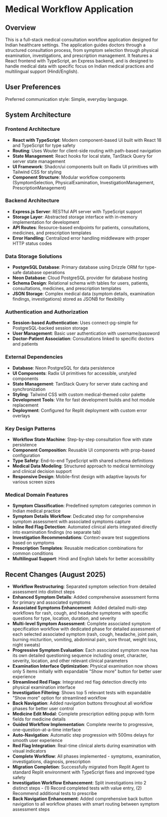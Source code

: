 # Medical Workflow Application

## Overview

This is a full-stack medical consultation workflow application designed for Indian healthcare settings. The application guides doctors through a structured consultation process, from symptom selection through physical examination, investigations, and prescription management. It features a React frontend with TypeScript, an Express backend, and is designed to handle medical data with specific focus on Indian medical practices and multilingual support (Hindi/English).

## User Preferences

Preferred communication style: Simple, everyday language.

## System Architecture

### Frontend Architecture
- **React with TypeScript**: Modern component-based UI built with React 18 and TypeScript for type safety
- **Routing**: Uses Wouter for client-side routing with path-based navigation
- **State Management**: React hooks for local state, TanStack Query for server state management
- **UI Framework**: Shadcn/ui components built on Radix UI primitives with Tailwind CSS for styling
- **Component Structure**: Modular workflow components (SymptomSelection, PhysicalExamination, InvestigationManagement, PrescriptionManagement)

### Backend Architecture
- **Express.js Server**: RESTful API server with TypeScript support
- **Storage Layer**: Abstracted storage interface with in-memory implementation for development
- **API Routes**: Resource-based endpoints for patients, consultations, medicines, and prescription templates
- **Error Handling**: Centralized error handling middleware with proper HTTP status codes

### Data Storage Solutions
- **PostgreSQL Database**: Primary database using Drizzle ORM for type-safe database operations
- **Neon Database**: Cloud PostgreSQL provider for database hosting
- **Schema Design**: Relational schema with tables for users, patients, consultations, medicines, and prescription templates
- **JSON Storage**: Complex medical data (symptom details, examination findings, investigations) stored as JSONB for flexibility

### Authentication and Authorization
- **Session-based Authentication**: Uses connect-pg-simple for PostgreSQL-backed session storage
- **User Management**: Basic user authentication with username/password
- **Doctor-Patient Association**: Consultations linked to specific doctors and patients

### External Dependencies
- **Database**: Neon PostgreSQL for data persistence
- **UI Components**: Radix UI primitives for accessible, unstyled components
- **State Management**: TanStack Query for server state caching and synchronization
- **Styling**: Tailwind CSS with custom medical-themed color palette
- **Development Tools**: Vite for fast development builds and hot module replacement
- **Deployment**: Configured for Replit deployment with custom error overlays

### Key Design Patterns
- **Workflow State Machine**: Step-by-step consultation flow with state persistence
- **Component Composition**: Reusable UI components with prop-based configuration
- **Type Safety**: End-to-end TypeScript with shared schema definitions
- **Medical Data Modeling**: Structured approach to medical terminology and clinical decision support
- **Responsive Design**: Mobile-first design with adaptive layouts for various screen sizes

### Medical Domain Features
- **Symptom Classification**: Predefined symptom categories common in Indian medical practice
- **Symptom Details Workflow**: Dedicated step for comprehensive symptom assessment with associated symptoms capture
- **Inline Red Flag Detection**: Automated clinical alerts integrated directly into examination findings (no separate tab)
- **Investigation Recommendations**: Context-aware test suggestions based on symptoms
- **Prescription Templates**: Reusable medication combinations for common conditions
- **Multilingual Support**: Hindi and English labels for better accessibility

## Recent Changes (August 2025)
- **Workflow Restructuring**: Separated symptom selection from detailed assessment into distinct steps
- **Enhanced Symptom Details**: Added comprehensive assessment forms for primary and associated symptoms
- **Associated Symptoms Enhancement**: Added detailed multi-step workflows for rash, cough, and headache symptoms with specific questions for type, location, duration, and severity
- **Multi-level Symptom Assessment**: Complete associated symptom specification workflow with dedicated phase for detailed assessment of each selected associated symptom (rash, cough, headache, joint pain, burning micturition, vomiting, abdominal pain, sore throat, weight loss, night sweats)
- **Progressive Symptom Evaluation**: Each associated symptom now has its own detailed questioning sequence including onset, character, severity, location, and other relevant clinical parameters
- **Examination Interface Optimization**: Physical examination now shows only 5 items initially with expandable "Show more" button for better user experience
- **Streamlined Red Flags**: Integrated red flag detection directly into physical examination interface
- **Investigation Filtering**: Shows top 5 relevant tests with expandable "Show more" option for streamlined workflow
- **Back Navigation**: Added navigation buttons throughout all workflow phases for better user control
- **Medicine Edit Modal**: Complete prescription editing popup with form fields for medicine details
- **Guided Workflow Implementation**: Complete rewrite to progressive, one-question-at-a-time interface
- **Auto-Navigation**: Automatic step progression with 500ms delays for smooth user experience
- **Red Flag Integration**: Real-time clinical alerts during examination with visual indicators
- **Complete Workflow**: All phases implemented - symptoms, examination, investigations, diagnosis, prescription
- **Migration Completion**: Successfully migrated from Replit Agent to standard Replit environment with TypeScript fixes and improved type safety
- **Investigation Workflow Enhancement**: Split investigations into 2 distinct steps - (1) Record completed tests with value entry, (2) Recommend additional tests to prescribe
- **Back Navigation Enhancement**: Added comprehensive back button navigation to all workflow phases with smart routing between symptom assessment steps
